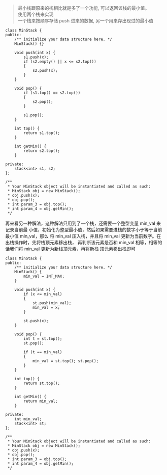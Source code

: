 >最小栈跟原来的栈相比就是多了一个功能, 可以返回该栈的最小值。   
使用两个栈来实现  
一个栈来按顺序存储 push 进来的数据, 另一个用来存出现过的最小值


```
class MinStack {
public:
    /** initialize your data structure here. */
    MinStack() {}
    
    void push(int x) {
        s1.push(x);
        if (s2.empty() || x <= s2.top()) 
        {
            s2.push(x);
        }
    }
    
    void pop() {
        if (s1.top() == s2.top()) 
        {
            s2.pop();
        }
            
        s1.pop();
    }

    int top() {
        return s1.top();
    }
    
    int getMin() {
        return s2.top();
    }
    
private:
    stack<int> s1, s2;
};

/**
 * Your MinStack object will be instantiated and called as such:
 * MinStack obj = new MinStack();
 * obj.push(x);
 * obj.pop();
 * int param_3 = obj.top();
 * int param_4 = obj.getMin();
 */
```



再来看另一种解法，这种解法只用到了一个栈，还需要一个整型变量 min_val 来记录当前最
小值，初始化为整型最小值，然后如果需要进栈的数字小于等于当前最小值 min_val，那么
将 min_val 压入栈，并且将 min_val 更新为当前数字。在出栈操作时，先将栈顶元素移出栈，
再判断该元素是否和 min_val 相等，相等的话我们将 min_val 更新为新栈顶元素，再将新栈
顶元素移出栈即可


```
class MinStack {
public:
    /** initialize your data structure here. */
    MinStack() {
        min_val = INT_MAX;
    }
    
    void push(int x) {
        if (x <= min_val) 
        {
            st.push(min_val);
            min_val = x;
        }
        
        st.push(x);
    }
    
    void pop() {
        int t = st.top(); 
        st.pop();
        
        if (t == min_val) 
        {
            min_val = st.top(); st.pop();
        }
    }
    
    int top() {
        return st.top();
    }
    
    int getMin() {
        return min_val;
    }
    
private:
    int min_val;
    stack<int> st;
};

/**
 * Your MinStack object will be instantiated and called as such:
 * MinStack obj = new MinStack();
 * obj.push(x);
 * obj.pop();
 * int param_3 = obj.top();
 * int param_4 = obj.getMin();
 */
```
